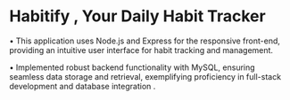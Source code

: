 # Habitify ,  Your Daily Habit Tracker

• This application uses Node.js and Express for the responsive front-end, providing an
intuitive user interface for habit tracking and management. 

• Implemented robust backend functionality with MySQL, ensuring seamless data storage and retrieval, exemplifying
proficiency in full-stack development and database integration .

